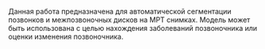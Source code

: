 Данная работа предназначена для автоматической сегментации позвонков и межпозвоночных дисков на МРТ снимках. Модель может быть использована с целью нахождения заболеваний позвоночника или оценки изменения позвоночника.

